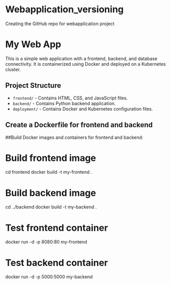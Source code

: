 # Webapplication_versioning
Creating the GitHub repo for webapplication project
# My Web App

This is a simple web application with a frontend, backend, and database connectivity. It is containerized using Docker and deployed on a Kubernetes cluster.

## Project Structure

- `frontend/` - Contains HTML, CSS, and JavaScript files.
- `backend/` - Contains Python backend application.
- `deployment/` - Contains Docker and Kubernetes configuration files.
## Create a Dockerfile for frontend and backend
##Build Docker images and containers for frontend and backend:
# Build frontend image
cd frontend
docker build -t my-frontend .

# Build backend image
cd ../backend
docker build -t my-backend .

# Test frontend container
docker run -d -p 8080:80 my-frontend

# Test backend container
docker run -d -p 5000:5000 my-backend
